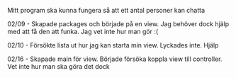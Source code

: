 Mitt program ska kunna fungera så att ett antal personer kan chatta

02/09 - Skapade packages och började på en view.
Jag behöver dock hjälp med att få den att funka. Jag vet inte hur man gör :(

02/10 - Försökte lista ut hur jag kan starta min view. Lyckades inte. Hjälp

02/16 - Skapade main för view. Började försöka koppla view till controller. Vet inte hur man ska göra det dock